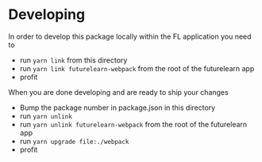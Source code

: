 # Developing

In order to develop this package locally within the FL application you need to

* run `yarn link` from this directory
* run `yarn link futurelearn-webpack` from the root of the futurelearn app
* profit

When you are done developing and are ready to ship your changes

* Bump the package number in package.json in this directory
* run `yarn unlink`
* run `yarn unlink futurelearn-webpack` from the root of the futurelearn app
* run `yarn upgrade file:./webpack`
* profit
